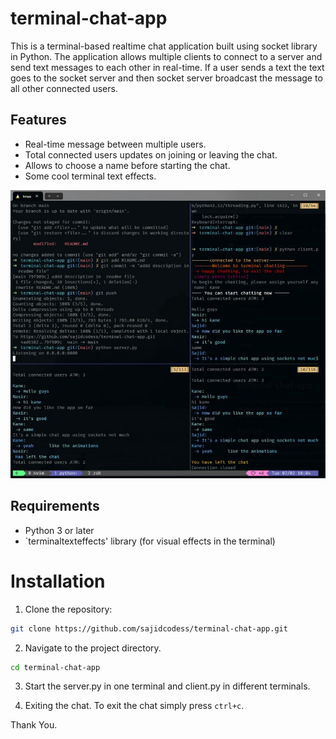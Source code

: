 # terminal-chat-app

This is a terminal-based realtime chat application built using socket library in Python.
The application allows multiple clients to connect to a server and send text messages to each other in real-time. If a user sends a text the text goes to the socket server and then socket server broadcast the message to all other connected users.

## Features

-   Real-time message between multiple users.
-   Total connected users updates on joining or leaving the chat.
-   Allows to choose a name before starting the chat.
-   Some cool terminal text effects.

![demo image](https://raw.githubusercontent.com/sajidcodesdotcom/terminal-chat-app/refs/heads/main/demo.jpeg)

## Requirements

-   Python 3 or later
-   `terminaltexteffects' library (for visual effects in the terminal)

# Installation

1. Clone the repository:

```bash
git clone https://github.com/sajidcodess/terminal-chat-app.git
```

2. Navigate to the project directory.

```bash
cd terminal-chat-app
```

3. Start the server.py in one terminal and client.py in different terminals.

4. Exiting the chat.
   To exit the chat simply press `ctrl+c`.

Thank You.
